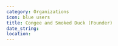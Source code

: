 ```yaml
---
category: Organizations
icon: blue users
title: Congee and Smoked Duck (Founder)
date_string:
location:
---
```

